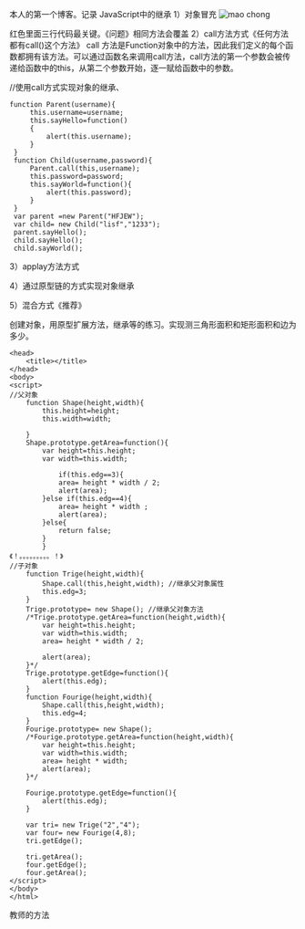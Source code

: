 本人的第一个博客。记录
JavaScript中的继承
1）对象冒充
![mao chong](http://ol5jsz3yf.bkt.clouddn.com/extendVir.png)

红色里面三行代码最关键。《问题》相同方法会覆盖
2）call方法方式《任何方法都有call()这个方法》
call 方法是Function对象中的方法，因此我们定义的每个函数都拥有该方法。可以通过函数名来调用call方法，call方法的第一个参数会被传递给函数中的this，从第二个参数开始，逐一赋给函数中的参数。

//使用call方式实现对象的继承、
   ```      
  function Parent(username){
        this.username=username;
        this.sayHello=function()
        {
            alert(this.username);
        }
    }
    function Child(username,password){
        Parent.call(this,username);
        this.password=password;
        this.sayWorld=function(){
            alert(this.password);
        }
    }
    var parent =new Parent("HFJEW");
    var child= new Child("lisf","1233");
    parent.sayHello();
    child.sayHello();
    child.sayWorld();
```
3）applay方法方式

4）通过原型链的方式实现对象继承

5）混合方式《推荐》

创建对象，用原型扩展方法，继承等的练习。实现测三角形面积和矩形面积和边为多少。
```
<head>
    <title></title>
</head>
<body>
<script>
//父对象
    function Shape(height,width){
        this.height=height;
        this.width=width;

    }
    Shape.prototype.getArea=function(){
        var height=this.height;
        var width=this.width;

            if(this.edg==3){
            area= height * width / 2;
            alert(area);
        }else if(this.edg==4){
            area= height * width ;
            alert(area);
        }else{
            return false;
        }
        }
《！。。。。。。。。。！》
//子对象
    function Trige(height,width){
        Shape.call(this,height,width); //继承父对象属性
        this.edg=3;
    }
    Trige.prototype= new Shape(); //继承父对象方法
    /*Trige.prototype.getArea=function(height,width){
        var height=this.height;
        var width=this.width;
        area= height * width / 2;

        alert(area);
    }*/
    Trige.prototype.getEdge=function(){
        alert(this.edg);
    }
    function Fourige(height,width){
        Shape.call(this,height,width);
        this.edg=4;
    }
    Fourige.prototype= new Shape();
    /*Fourige.prototype.getArea=function(height,width){
        var height=this.height;
        var width=this.width;
        area= height * width;
        alert(area);
    }*/

    Fourige.prototype.getEdge=function(){
        alert(this.edg);
    }

    var tri= new Trige("2","4");
    var four= new Fourige(4,8);
    tri.getEdge();

    tri.getArea();
    four.getEdge();
    four.getArea();
</script>
</body>
</html>
```

教师的方法

